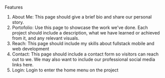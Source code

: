 Features
1. About Me: This page should give a brief bio and share our personal story.
2. Portofolio:  Use this page to showcase the work we've done. Each project should include a description, what we have learned or achieved from it, and any relevant visuals.
3. Reach: This page should include my skills about fullstack mobile and web development
4. Contact: This page should include a contact form so visitors can reach out to we. We may also want to include our professional social media links here.
5. Login: Login to enter the home menu on the project

